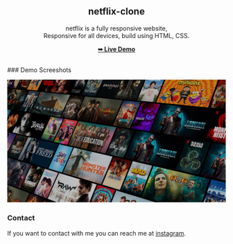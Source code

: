 <div align="center">
  
  <br />
  <br />

  <h2 align="center">netflix-clone</h2>

  netflix is a fully responsive   website, <br/>Responsive for all devices, build using HTML, CSS.

  <a href="http://netflix0001.netlify.app"><strong>➥ Live Demo</strong></a>

</div>
<br/>
### Demo Screeshots

![ Event Desktop Demo](./bg.jpg)

### Contact

If you want to contact with me you can reach me at [instagram](https://www.instagram.com/biswas_mithun11).
